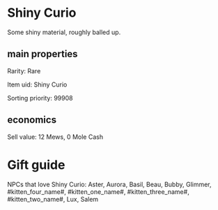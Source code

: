 # Shiny Curio

Some shiny material, roughly balled up.

## main properties

Rarity: Rare

Item uid: Shiny Curio

Sorting priority: 99908

## economics

Sell value: 12 Mews, 0 Mole Cash

# Gift guide

NPCs that love Shiny Curio: Aster, Aurora, Basil, Beau, Bubby, Glimmer, #kitten_four_name#, #kitten_one_name#, #kitten_three_name#, #kitten_two_name#, Lux, Salem